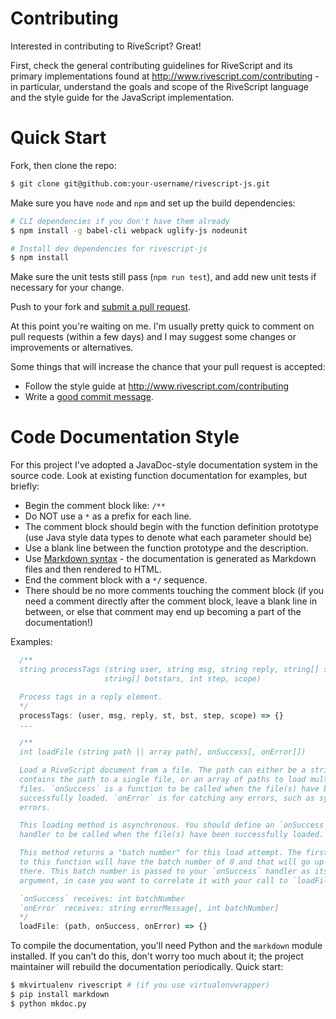# Contributing

Interested in contributing to RiveScript? Great!

First, check the general contributing guidelines for RiveScript and its primary
implementations found at <http://www.rivescript.com/contributing> - in
particular, understand the goals and scope of the RiveScript language and the
style guide for the JavaScript implementation.

# Quick Start

Fork, then clone the repo:

```bash
$ git clone git@github.com:your-username/rivescript-js.git
```

Make sure you have `node` and `npm` and set up the build dependencies:

```bash
# CLI dependencies if you don't have them already
$ npm install -g babel-cli webpack uglify-js nodeunit

# Install dev dependencies for rivescript-js
$ npm install
```

Make sure the unit tests still pass (`npm run test`), and add new unit tests if
necessary for your change.

Push to your fork and [submit a pull request](https://github.com/aichaos/rivescript-js/compare/).

At this point you're waiting on me. I'm usually pretty quick to comment on pull
requests (within a few days) and I may suggest some changes or improvements
or alternatives.

Some things that will increase the chance that your pull request is accepted:

* Follow the style guide at <http://www.rivescript.com/contributing>
* Write a [good commit message](http://tbaggery.com/2008/04/19/a-note-about-git-commit-messages.html).

# Code Documentation Style

For this project I've adopted a JavaDoc-style documentation system in the source
code. Look at existing function documentation for examples, but briefly:

* Begin the comment block like: `/**`
* Do NOT use a `*` as a prefix for each line.
* The comment block should begin with the function definition prototype (use Java style data types to denote what each parameter should be)
* Use a blank line between the function prototype and the description.
* Use [Markdown syntax](http://daringfireball.net/projects/markdown/syntax) - the documentation is generated as Markdown files and then rendered to HTML.
* End the comment block with a `*/` sequence.
* There should be no more comments touching the comment block (if you need a comment directly after the comment block, leave a blank line in between, or else that comment may end up becoming a part of the documentation!)

Examples:

```javascript
  /**
  string processTags (string user, string msg, string reply, string[] stars,
                     string[] botstars, int step, scope)

  Process tags in a reply element.
  */
  processTags: (user, msg, reply, st, bst, step, scope) => {}
  ...

  /**
  int loadFile (string path || array path[, onSuccess[, onError]])

  Load a RiveScript document from a file. The path can either be a string that
  contains the path to a single file, or an array of paths to load multiple
  files. `onSuccess` is a function to be called when the file(s) have been
  successfully loaded. `onError` is for catching any errors, such as syntax
  errors.

  This loading method is asynchronous. You should define an `onSuccess`
  handler to be called when the file(s) have been successfully loaded.

  This method returns a "batch number" for this load attempt. The first call
  to this function will have the batch number of 0 and that will go up from
  there. This batch number is passed to your `onSuccess` handler as its only
  argument, in case you want to correlate it with your call to `loadFile()`.

  `onSuccess` receives: int batchNumber
  `onError` receives: string errorMessage[, int batchNumber]
  */
  loadFile: (path, onSuccess, onError) => {}
```

To compile the documentation, you'll need Python and the `markdown` module installed. If you can't do this, don't worry too much about it; the project maintainer will rebuild the documentation periodically. Quick start:

```bash
$ mkvirtualenv rivescript # (if you use virtualenvwrapper)
$ pip install markdown
$ python mkdoc.py
```
